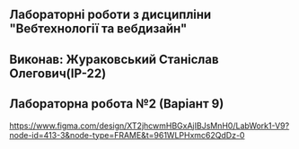 ## Лабораторні роботи з дисципліни "Вебтехнології та вебдизайн"

## Виконав: Жураковський Станіслав Олегович(ІР-22)
## Лабораторна робота №2 (Варіант 9)
https://www.figma.com/design/XT2jhcwmHBGxAjIBJsMnH0/LabWork1-V9?node-id=413-3&node-type=FRAME&t=961WLPHxmc62QdDz-0

